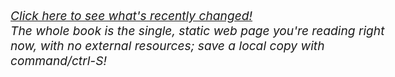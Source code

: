 <!DOCTYPE html>
<html lang="en">

<head>
	<style>
		body {max-width: 600px;
		margin: 0 auto;
		font-size: 1.2em;
	</style>
	<title>
		Meditation from Cold Start to Complete Mastery
	</title>
</head>

<body>

<br/>
<em><a href="https://github.com/meditationstuff/protocol_1/commits/master">Click here to see what's recently changed!</a></em>
<br/>
<em>The whole book is the single, static web page you're reading right now, with no external resources; save a local copy with command/ctrl-S!</em>
<br/>